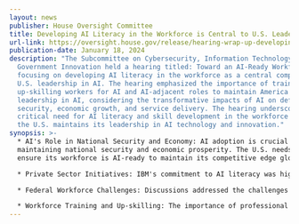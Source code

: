 ```yaml
---
layout: news
publisher: House Oversight Committee
title: Developing AI Literacy in the Workforce is Central to U.S. Leadership in AI
url-link: https://oversight.house.gov/release/hearing-wrap-up-developing-ai-literacy-in-the-workforce-is-central-to-u-s-leadership-in-ai%EF%BF%BC/
publication-date: January 18, 2024
description: "The Subcommittee on Cybersecurity, Information Technology, and
  Government Innovation held a hearing titled: Toward an AI-Ready Workforce,
  focusing on developing AI literacy in the workforce as a central component of
  U.S. leadership in AI. The hearing emphasized the importance of training and
  up-skilling workers for AI and AI-adjacent roles to maintain America's global
  leadership in AI, considering the transformative impacts of AI on defense,
  security, economic growth, and service delivery. The hearing underscores the
  critical need for AI literacy and skill development in the workforce to ensure
  the U.S. maintains its leadership in AI technology and innovation."
synopsis: >-
  * AI's Role in National Security and Economy: AI adoption is crucial for
  maintaining national security and economic prosperity. The U.S. needs to
  ensure its workforce is AI-ready to maintain its competitive edge globally.

  * Private Sector Initiatives: IBM's commitment to AI literacy was highlighted, with initiatives like IBM SkillsBuild offering free AI-related coursework and aiming to skill 30 million people by 2030, including training two million in AI in the next three years.

  * Federal Workforce Challenges: Discussions addressed the challenges the federal government faces in adopting AI, including bureaucratic hurdles and the need for cross-agency and industry collaboration. The issue of federal contracts often requiring four-year degrees, potentially hindering the inclusion of qualified individuals without such degrees, was also discussed.

  * Workforce Training and Up-skilling: The importance of professional development, receptive learning environments, and leadership in fostering an AI-ready workforce was emphasized. IBM's approach to retraining and up-skilling existing employees as a model for the federal government was also discussed.
---
```

